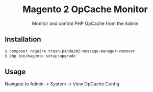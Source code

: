 <h1 align="center">Magento 2 OpCache Monitor</h1>

<p align="center">Monitor and control PHP OpCache from the Admin </p>

## Installation

```sh
$ composer require trash-panda/m2-message-manager-remover
$ php bin/magento setup:upgrade
```

## Usage

Navigate to Admin -> System -> View OpCache Config

